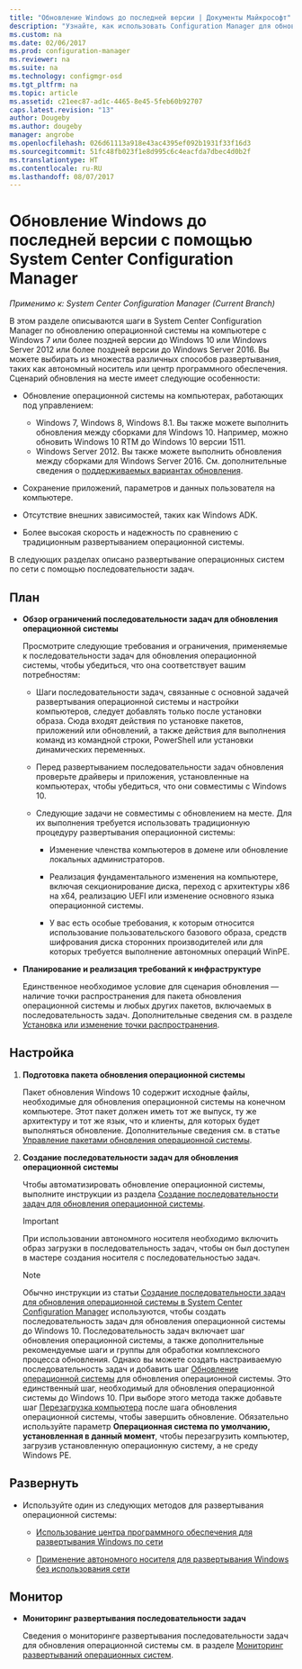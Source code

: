```yaml
---
title: "Обновление Windows до последней версии | Документы Майкрософт"
description: "Узнайте, как использовать Configuration Manager для обновления операционной системы Windows 7 или более поздней версии до Windows 10."
ms.custom: na
ms.date: 02/06/2017
ms.prod: configuration-manager
ms.reviewer: na
ms.suite: na
ms.technology: configmgr-osd
ms.tgt_pltfrm: na
ms.topic: article
ms.assetid: c21eec87-ad1c-4465-8e45-5feb60b92707
caps.latest.revision: "13"
author: Dougeby
ms.author: dougeby
manager: angrobe
ms.openlocfilehash: 026d61113a918e43ac4395ef092b1931f33f16d3
ms.sourcegitcommit: 51fc48fb023f1e8d995c6c4eacfda7dbec4d0b2f
ms.translationtype: HT
ms.contentlocale: ru-RU
ms.lasthandoff: 08/07/2017
---
```

# <a name="upgrade-windows-to-the-latest-version-with-system-center-configuration-manager"></a>Обновление Windows до последней версии с помощью System Center Configuration Manager

*Применимо к: System Center Configuration Manager (Current Branch)*

В этом разделе описываются шаги в System Center Configuration Manager по обновлению операционной системы на компьютере с Windows 7 или более поздней версии до Windows 10 или Windows Server 2012 или более поздней версии до Windows Server 2016. Вы можете выбирать из множества различных способов развертывания, таких как автономный носитель или центр программного обеспечения. Сценарий обновления на месте имеет следующие особенности:  

-   Обновление операционной системы на компьютерах, работающих под управлением:
    - Windows 7, Windows 8, Windows 8.1. Вы также можете выполнить обновления между сборками для Windows 10. Например, можно обновить Windows 10 RTM до Windows 10 версии 1511.  
    - Windows Server 2012. Вы также можете выполнить обновления между сборками для Windows Server 2016. См. дополнительные сведения о [поддерживаемых вариантах обновления](https://docs.microsoft.com/windows-server/get-started/supported-upgrade-paths#upgrading-previous-retail-versions-of-windows-server-to-windows-server-2016).    

-   Сохранение приложений, параметров и данных пользователя на компьютере.  

-   Отсутствие внешних зависимостей, таких как Windows ADK.  

-   Более высокая скорость и надежность по сравнению с традиционным развертыванием операционной системы.  

 В следующих разделах описано развертывание операционных систем по сети с помощью последовательности задач.  

##  <a name="BKMK_Plan"></a> План  

-   **Обзор ограничений последовательности задач для обновления операционной системы**  

     Просмотрите следующие требования и ограничения, применяемые к последовательности задач для обновления операционной системы, чтобы убедиться, что она соответствует вашим потребностям:  

    -   Шаги последовательности задач, связанные с основной задачей развертывания операционной системы и настройки компьютеров, следует добавлять только после установки образа. Сюда входят действия по установке пакетов, приложений или обновлений, а также действия для выполнения команд из командной строки, PowerShell или установки динамических переменных.  

    -   Перед развертыванием последовательности задач обновления проверьте драйверы и приложения, установленные на компьютерах, чтобы убедиться, что они совместимы с Windows 10.  

    -   Следующие задачи не совместимы с обновлением на месте. Для их выполнения требуется использовать традиционную процедуру развертывания операционной системы:  

        -   Изменение членства компьютеров в домене или обновление локальных администраторов.  

        -   Реализация фундаментального изменения на компьютере, включая секционирование диска, переход с архитектуры x86 на x64, реализацию UEFI или изменение основного языка операционной системы.  

        -   У вас есть особые требования, к которым относится использование пользовательского базового образа,<sup></sup> средств шифрования диска сторонних производителей или для которых требуется выполнение автономных операций WinPE.  

-   **Планирование и реализация требований к инфраструктуре**  

     Единственное необходимое условие для сценария обновления — наличие точки распространения для пакета обновления операционной системы и любых других пакетов, включаемых в последовательность задач. Дополнительные сведения см. в разделе [Установка или изменение точки распространения](../../core/servers/deploy/configure/install-and-configure-distribution-points.md).

##  <a name="BKMK_Configure"></a> Настройка  

1.  **Подготовка пакета обновления операционной системы**  

     Пакет обновления Windows 10 содержит исходные файлы, необходимые для обновления операционной системы на конечном компьютере. Этот пакет должен иметь тот же выпуск, ту же архитектуру и тот же язык, что и клиенты, для которых будет выполняться обновление.  Дополнительные сведения см. в статье [Управление пакетами обновления операционной системы](../get-started/manage-operating-system-upgrade-packages.md).  

2.  **Создание последовательности задач для обновления операционной системы**  

     Чтобы автоматизировать обновление операционной системы, выполните инструкции из раздела [Создание последовательности задач для обновления операционной системы](create-a-task-sequence-to-upgrade-an-operating-system.md).  

    > [!IMPORTANT]
    > При использовании автономного носителя необходимо включить образ загрузки в последовательность задач, чтобы он был доступен в мастере создания носителя с последовательностью задач.

    > [!NOTE]  
    > Обычно инструкции из статьи [Создание последовательности задач для обновления операционной системы в System Center Configuration Manager](create-a-task-sequence-to-upgrade-an-operating-system.md) используются, чтобы создать последовательность задач для обновления операционной системы до Windows 10. Последовательность задач включает шаг обновления операционной системы, а также дополнительные рекомендуемые шаги и группы для обработки комплексного процесса обновления. Однако вы можете создать настраиваемую последовательность задач и добавить шаг [Обновление операционной системы](../understand/task-sequence-steps.md#BKMK_UpgradeOS) для обновления операционной системы. Это единственный шаг, необходимый для обновления операционной системы до Windows 10. При выборе этого метода также добавьте шаг [Перезагрузка компьютера](../understand/task-sequence-steps.md#a-namebkmkrestartcomputera-restart-computer) после шага обновления операционной системы, чтобы завершить обновление. Обязательно используйте параметр **Операционная система по умолчанию, установленная в данный момент**, чтобы перезагрузить компьютер, загрузив установленную операционную систему, а не среду Windows PE.  

##  <a name="BKMK_Deploy"></a> Развернуть  

-   Используйте один из следующих методов для развертывания операционной системы:  

    -   [Использование центра программного обеспечения для развертывания Windows по сети](use-software-center-to-deploy-windows-over-the-network.md)  

    -   [Применение автономного носителя для развертывания Windows без использования сети](use-stand-alone-media-to-deploy-windows-without-using-the-network.md)  

## <a name="monitor"></a>Монитор  

-   **Мониторинг развертывания последовательности задач**  

     Сведения о мониторинге развертывания последовательности задач для обновления операционной системы см. в разделе [Мониторинг развертываний операционных систем](monitor-operating-system-deployments.md).  
